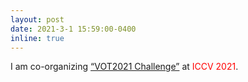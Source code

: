 ```yaml
---
layout: post
date: 2021-3-1 15:59:00-0400
inline: true
---
```


 I am co-organizing [“VOT2021 Challenge”](https://www.votchallenge.net/vot2021/) at <font color=red>ICCV 2021</font>.